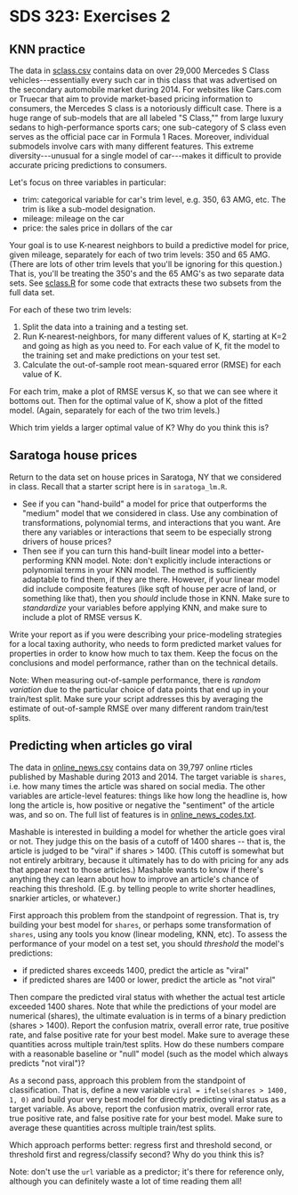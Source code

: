 # SDS 323: Exercises 2


## KNN practice

The data in [sclass.csv](../data/sclass.csv) contains data on over 29,000 Mercedes S Class vehicles---essentially every such car in this class that was advertised on the secondary automobile market during 2014.  For websites like Cars.com or Truecar that aim to provide market-based pricing information to consumers, the Mercedes S class is a notoriously difficult case.  There is a huge range of sub-models that are all labeled "S Class,"" from large luxury sedans to high-performance sports cars; one sub-category of S class even serves as the official pace car in Formula 1 Races.  Moreover, individual submodels involve cars with many different features.  This extreme diversity---unusual for a single model of car---makes it difficult to provide accurate pricing predictions to consumers.

Let's focus on three variables in particular:
- trim: categorical variable for car's trim level, e.g. 350, 63 AMG, etc.  The trim is like a sub-model designation.  
- mileage: mileage on the car
- price: the sales price in dollars of the car

Your goal is to use K-nearest neighbors to build a predictive model for price, given mileage, separately for each of two trim levels: 350 and 65 AMG.  (There are lots of other trim levels that you'll be ignoring for this question.) That is, you'll be treating the 350's and the 65 AMG's as two separate data sets.  See [sclass.R](../r/sclass.R) for some code that extracts these two subsets from the full data set.

For each of these two trim levels:
1) Split the data into a training and a testing set.  
2) Run K-nearest-neighbors, for many different values of K, starting at K=2 and going as high as you need to. For each value of K, fit the model to the training set and make predictions on your test set.
3) Calculate the out-of-sample root mean-squared error (RMSE) for each value of K.

For each trim, make a plot of RMSE versus K, so that we can see where it bottoms out.  Then for the optimal value of K, show a plot of the fitted model.  (Again, separately for each of the two trim levels.)

Which trim yields a larger optimal value of K?  Why do you think this is?



## Saratoga house prices

Return to the data set on house prices in Saratoga, NY that we considered in class.  Recall that a starter script here is in `saratoga_lm.R`.  

- See if you can "hand-build" a model for price that outperforms the "medium" model that we considered in class.  Use any combination of transformations, polynomial terms, and interactions that you want.  Are there any variables or interactions that seem to be especially strong drivers of house prices?  
- Then see if you can turn this hand-built linear model into a better-performing KNN model.  Note: don't explicitly include interactions or polynomial terms in your KNN model.  The method is sufficiently adaptable to find them, if they are there.  However, if your linear model did include composite features (like sqft of house per acre of land, or something like that), then you _should_ include those in KNN.  Make sure to _standardize_ your variables before applying KNN, and make sure to include a plot of RMSE versus K.   

Write your report as if you were describing your price-modeling strategies for a local taxing authority, who needs to form predicted market values for properties in order to know how much to tax them.  Keep the focus on the conclusions and model performance, rather than on the technical details.  

Note: When measuring out-of-sample performance, there is _random variation_ due to the particular choice of data points that end up in your train/test split.  Make sure your script addresses this by averaging the estimate of out-of-sample RMSE over many different random train/test splits.   



## Predicting when articles go viral

The data in [online_news.csv](../data/online_news.csv) contains data on 39,797 online rticles published by Mashable during 2013 and 2014.  The target variable is `shares`, i.e. how many times the article was shared on social media.  The other variables are article-level features: things like how long the headline is, how long the article is, how positive or negative the "sentiment" of the article was, and so on.  The full list of features is in [online_news_codes.txt](../data/online_news_codes.txt).  

Mashable is interested in building a model for whether the article goes viral or not.  They judge this on the basis of a cutoff of 1400 shares -- that is, the article is judged to be "viral" if shares > 1400.  (This cutoff is somewhat but not entirely arbitrary, because it ultimately has to do with pricing for any ads that appear next to those articles.)  Mashable wants to know if there's anything they can learn about how to improve an article's chance of reaching this threshold.  (E.g. by telling people to write shorter headlines, snarkier articles, or whatever.)  

First approach this problem from the standpoint of regression.  That is, try building your best model for `shares`, or perhaps some transformation of `shares`, using any tools you know (linear modeling, KNN, etc).  To assess the performance of your model on a test set, you should _threshold_ the model's predictions:
- if predicted shares exceeds 1400, predict the article as "viral"
- if predicted shares are 1400 or lower, predict the article as "not viral"

Then compare the predicted viral status with whether the actual test article exceeded 1400 shares.  Note that while the predictions of your model are numerical (shares), the ultimate evaluation is in terms of a binary prediction (shares > 1400).  Report the confusion matrix, overall error rate, true positive rate, and false positive rate for your best model.  Make sure to average these quantities across multiple train/test splits.  How do these numbers compare with a reasonable baseline or "null" model (such as the model which always predicts "not viral")?  

As a second pass, approach this problem from the standpoint of classification.  That is, define a new variable `viral = ifelse(shares > 1400, 1, 0)` and build your very best model for directly predicting viral status as a target variable.  As above, report the confusion matrix, overall error rate, true positive rate, and false positive rate for your best model.  Make sure to average these quantities across multiple train/test splits. 

Which approach performs better: regress first and threshold second, or threshold first and regress/classify second?  Why do you think this is?

Note: don't use the `url` variable as a predictor; it's there for reference only, although you can definitely waste a lot of time reading them all!  


